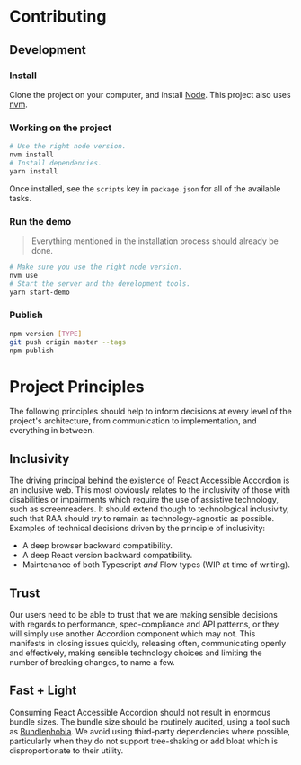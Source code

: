 # Contributing

## Development

### Install

Clone the project on your computer, and install [Node](https://nodejs.org). This
project also uses
[nvm](https://github.com/springload/frontend-starter-kit/blob/master/docs/useful-tooling.md#nvm).

### Working on the project

```sh
# Use the right node version.
nvm install
# Install dependencies.
yarn install
```

Once installed, see the `scripts` key in `package.json` for all of the available
tasks.

### Run the demo

> Everything mentioned in the installation process should already be done.

```sh
# Make sure you use the right node version.
nvm use
# Start the server and the development tools.
yarn start-demo
```

### Publish

```sh
npm version [TYPE]
git push origin master --tags
npm publish
```

# Project Principles

The following principles should help to inform decisions at every level of the
project's architecture, from communication to implementation, and everything in
between.

## Inclusivity

The driving principal behind the existence of React Accessible Accordion is an
inclusive web. This most obviously relates to the inclusivity of those with
disabilities or impairments which require the use of assistive technology, such
as screenreaders. It should extend though to technological inclusivity, such
that RAA should _try_ to remain as technology-agnostic as possible. Examples of
technical decisions driven by the principle of inclusivity:

-   A deep browser backward compatibility.
-   A deep React version backward compatibility.
-   Maintenance of both Typescript _and_ Flow types (WIP at time of writing).

## Trust

Our users need to be able to trust that we are making sensible decisions with
regards to performance, spec-compliance and API patterns, or they will simply
use another Accordion component which may not. This manifests in closing issues
quickly, releasing often, communicating openly and effectively, making sensible
technology choices and limiting the number of breaking changes, to name a few.

## Fast + Light

Consuming React Accessible Accordion should not result in enormous bundle sizes.
The bundle size should be routinely audited, using a tool such as
[Bundlephobia](https://bundlephobia.com/result?p=react-accessible-accordion). We
avoid using third-party dependencies where possible, particularly when they do
not support tree-shaking or add bloat which is disproportionate to their
utility.
